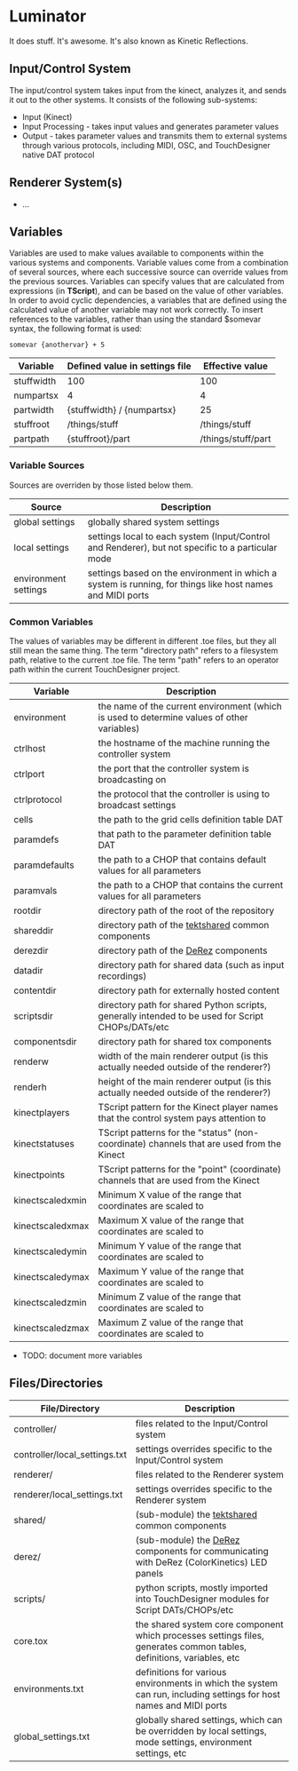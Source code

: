 # Luminator
It does stuff. It's awesome. It's also known as Kinetic Reflections.

## Input/Control System

The input/control system takes input from the kinect, analyzes it, and sends it out to the other systems. It consists of the following sub-systems:

* Input (Kinect)
* Input Processing - takes input values and generates parameter values
* Output - takes parameter values and transmits them to external systems through various protocols, including MIDI, OSC, and TouchDesigner native DAT protocol

## Renderer System(s)

* ...

## Variables
Variables are used to make values available to components within the various systems and components.
Variable values come from a combination of several sources, where each successive source can override values from the previous sources.
Variables can specify values that are calculated from expressions (in __TScript__), and can be based on the value of other variables. In order to avoid cyclic dependencies, a variables that are defined using the calculated value of another variable may not work correctly. To insert references to the variables, rather than using the standard $somevar syntax, the following format is used:
```
somevar {anothervar} + 5
```

Variable | Defined value in settings file | Effective value
------|-----|-----
stuffwidth | 100 | 100
numpartsx | 4 | 4
partwidth | {stuffwidth} / {numpartsx} | 25
stuffroot | /things/stuff | /things/stuff
partpath | {stuffroot}/part | /things/stuff/part

### Variable Sources
Sources are overriden by those listed below them.

Source | Description
-------|------------
global settings | globally shared system settings
local settings | settings local to each system (Input/Control and Renderer), but not specific to a particular mode
environment settings | settings based on the environment in which a system is running, for things like host names and MIDI ports

### Common Variables
The values of variables may be different in different .toe files, but they all still mean the same thing. The term "directory path" refers to a filesystem path, relative to the current .toe file. The term "path" refers to an operator path within the current TouchDesigner project.

Variable | Description
---------|------------
environment | the name of the current environment (which is used to determine values of other variables)
ctrlhost | the hostname of the machine running the controller system
ctrlport | the port that the controller system is broadcasting on
ctrlprotocol | the protocol that the controller is using to broadcast settings
cells | the path to the grid cells definition table DAT
paramdefs | that path to the parameter definition table DAT
paramdefaults | the path to a CHOP that contains default values for all parameters
paramvals | the path to a CHOP that contains the current values for all parameters
rootdir | directory path of the root of the repository
shareddir | directory path of the [tektshared](http://www.github.com/t3kt/tektshared) common components
derezdir | directory path of the [DeRez](http://www.github.com/t3kt/DeRez) components
datadir | directory path for shared data (such as input recordings)
contentdir | directory path for externally hosted content
scriptsdir | directory path for shared Python scripts, generally intended to be used for Script CHOPs/DATs/etc
componentsdir | directory path for shared tox components
renderw | width of the main renderer output (is this actually needed outside of the renderer?)
renderh | height of the main renderer output (is this actually needed outside of the renderer?)
kinectplayers | TScript pattern for the Kinect player names that the control system pays attention to
kinectstatuses | TScript patterns for the "status" (non-coordinate) channels that are used from the Kinect
kinectpoints | TScript patterns for the "point" (coordinate) channels that are used from the Kinect
kinectscaledxmin | Minimum X value of the range that coordinates are scaled to
kinectscaledxmax | Maximum X value of the range that coordinates are scaled to
kinectscaledymin | Minimum Y value of the range that coordinates are scaled to
kinectscaledymax | Maximum Y value of the range that coordinates are scaled to
kinectscaledzmin | Minimum Z value of the range that coordinates are scaled to
kinectscaledzmax | Maximum Z value of the range that coordinates are scaled to


* TODO: document more variables

## Files/Directories
File/Directory | Description
---------------|------------
controller/ | files related to the Input/Control system
controller/local_settings.txt | settings overrides specific to the Input/Control system
renderer/ | files related to the Renderer system
renderer/local_settings.txt | settings overrides specific to the Renderer system
shared/ | (sub-module) the [tektshared](http://www.github.com/t3kt/tektshared) common components
derez/ | (sub-module) the [DeRez](http://www.github.com/t3kt/DeRez) components for communicating with DeRez (ColorKinetics) LED panels
scripts/ | python scripts, mostly imported into TouchDesigner modules for Script DATs/CHOPs/etc
core.tox | the shared system core component which processes settings files, generates common tables, definitions, variables, etc
environments.txt | definitions for various environments in which the system can run, including settings for host names and MIDI ports
global_settings.txt | globally shared settings, which can be overridden by local settings, mode settings, environment settings, etc
